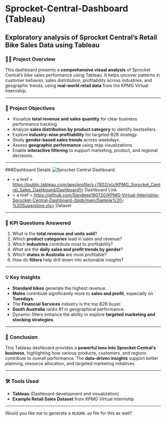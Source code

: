 # Sprocket-Central-Dashboard (Tableau)

## Exploratory analysis of Sprocket Central’s Retail Bike Sales Data using Tableau

### 🚴‍♂️ Project Overview

This dashboard presents a **comprehensive visual analysis** of Sprocket Central’s bike sales performance using Tableau. It helps uncover patterns in customer behavior, sales distribution, profitability across industries, and geographic trends, using **real-world retail data** from the KPMG Virtual Internship.

---

### 🎯 Project Objectives

* Visualize **total revenue and sales quantity** for clear business performance tracking.
* Analyze **sales distribution by product category** to identify bestsellers.
* Explore **industry-wise profitability** for targeted B2B strategy.
* Study **gender-based sales trends** across weekdays.
* Assess **geographic performance** using map visualizations.
* Enable **interactive filtering** to support marketing, product, and regional decisions.

---
###Dashboard Details
![Sprocket Central Dashboard](https://github.com/user-attachments/assets/e14bd11b-dc12-4d88-889c-f2d4cb851914)
* < a href = https://public.tableau.com/app/profile/s.r7802/viz/KPMG_Sprocket_Central_Sales_Dashboard/Dashboard1> Dashboard Link </a>
* < a href = https://github.com/Sandeep190720/KPMG-Virtual-Internship-Sprocket-Central-Dashboard-/blob/main/Sample%20-%20Superstore.xls> Dataset </a>

---

### 📌 KPI Questions Answered

1. What is the **total revenue and units sold**?
2. Which **product categories** lead in sales and revenue?
3. Which **industries** contribute most to profitability?
4. What are the **daily sales and profit trends by gender**?
5. Which **states in Australia** are most profitable?
6. How do **filters** help drill down into actionable insights?

---

### 💡 Key Insights

* **Standard bikes** generate the highest revenue.
* **Males** contribute significantly more to **sales and profit**, especially on **Tuesdays**.
* The **Financial Services** industry is the top B2B buyer.
* **South Australia** ranks #1 in geographical performance.
* Dynamic filters enhance the ability to explore **targeted marketing and stocking strategies**.

---

### 🧾 Conclusion

This Tableau dashboard provides a **powerful lens into Sprocket Central’s business**, highlighting how various products, customers, and regions contribute to overall performance. The **data-driven insights** support better planning, resource allocation, and targeted marketing initiatives.

---

### 🛠 Tools Used

* **Tableau** (Dashboard development and visualization)
* **Example Retail Sales Dataset** from KPMG Virtual Internship

---

Would you like me to generate a `README.md` file for this as well?
